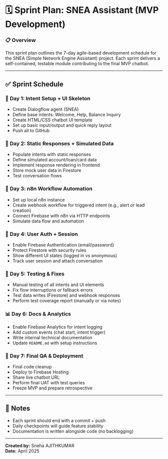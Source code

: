
# 🗓️ Sprint Plan: SNEA Assistant (MVP Development)

### 📋 Overview
This sprint plan outlines the 7-day agile-based development schedule for the SNEA (Simple Network Engine Assistant) project. Each sprint delivers a self-contained, testable module contributing to the final MVP chatbot.

---

## ✅ Sprint Schedule

### 🚀 **Day 1: Intent Setup + UI Skeleton**
- Create Dialogflow agent (SNEA)
- Define base intents: Welcome, Help, Balance Inquiry
- Create HTML/CSS chatbot UI template
- Set up basic input/output and quick reply layout
- Push all to GitHub

### 🔄 **Day 2: Static Responses + Simulated Data**
- Populate intents with static responses
- Define simulated account/loan/card data
- Implement response rendering in frontend
- Store mock user data in Firestore
- Test conversation flows

### 🤖 **Day 3: n8n Workflow Automation**
- Set up local n8n instance
- Create webhook workflow for triggered intent (e.g., alert or lead creation)
- Connect Firebase with n8n via HTTP endpoints
- Simulate data flow and automation

### 🔐 **Day 4: User Auth + Session**
- Enable Firebase Authentication (email/password)
- Protect Firestore with security rules
- Show different UI states (logged in vs anonymous)
- Track user session and attach conversation

### 🧪 **Day 5: Testing & Fixes**
- Manual testing of all intents and UI elements
- Fix flow interruptions or fallback errors
- Test data writes (Firestore) and webhook responses
- Perform test coverage report (manually or via notes)

### 📊 **Day 6: Docs & Analytics**
- Enable Firebase Analytics for intent logging
- Add custom events (chat start, intent trigger)
- Write internal technical documentation
- Update `README.md` with setup instructions

### 🚢 **Day 7: Final QA & Deployment**
- Final code cleanup
- Deploy to Firebase Hosting
- Share live chatbot URL
- Perform final UAT with test queries
- Freeze MVP and prepare retrospective

---

## 📌 Notes
- Each sprint should end with a commit + push
- Daily checkpoints will guide feature stability
- Documentation is written alongside code (no backlogging)

---

**Created by:** Sneha AJITHKUMAR  
**Date:** April 2025
